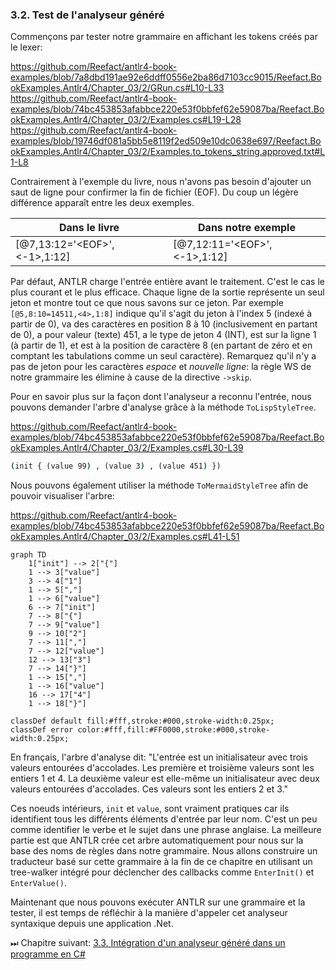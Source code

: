 ### 3.2. Test de l'analyseur généré

Commençons par tester notre grammaire en affichant les tokens créés par le lexer:

https://github.com/Reefact/antlr4-book-examples/blob/7a8dbd191ae92e6ddff0556e2ba86d7103cc9015/Reefact.BookExamples.Antlr4/Chapter_03/2/GRun.cs#L10-L33
https://github.com/Reefact/antlr4-book-examples/blob/74bc453853afabbce220e53f0bbfef62e59087ba/Reefact.BookExamples.Antlr4/Chapter_03/2/Examples.cs#L19-L28
https://github.com/Reefact/antlr4-book-examples/blob/19746df081a5bb5e8119f2ed509e10dc0638e697/Reefact.BookExamples.Antlr4/Chapter_03/2/Examples.to_tokens_string.approved.txt#L1-L8

Contrairement à l'exemple du livre, nous n'avons pas besoin d'ajouter un saut de ligne pour confirmer la fin de fichier (EOF). Du coup un légère différence apparaît entre les deux exemples.

| Dans le livre | Dans notre exemple |
| --- | --- |
| \[@7,13:12='\<EOF>',<-1>,1:12\] | \[@7,12:11='\<EOF>',<-1>,1:12\] |

Par défaut, ANTLR charge l'entrée entière avant le traitement. C'est le cas le plus courant et le plus efficace. Chaque ligne de la sortie représente un seul jeton et montre tout ce que nous savons sur ce jeton. Par exemple `[@5,8:10=14511,<4>,1:8]` indique qu'il s'agit du jeton à l'index 5 (indexé à partir de 0), va des caractères en position 8 à 10 (inclusivement en partant de 0), a pour valeur (texte) 451, a le type de jeton 4 (INT), est sur la ligne 1 (à partir de 1), et est à la position de caractère 8 (en partant de zéro et en comptant les tabulations comme un seul caractère). Remarquez qu'il n'y a pas de jeton pour les caractères _espace_ et _nouvelle ligne_: la règle WS de notre grammaire les élimine à cause de la directive `->skip`.

Pour en savoir plus sur la façon dont l'analyseur a reconnu l'entrée, nous pouvons demander l'arbre d'analyse grâce à la méthode `ToLispStyleTree`.

https://github.com/Reefact/antlr4-book-examples/blob/74bc453853afabbce220e53f0bbfef62e59087ba/Reefact.BookExamples.Antlr4/Chapter_03/2/Examples.cs#L30-L39
```bat
(init { (value 99) , (value 3) , (value 451) })
```

Nous pouvons également utiliser la méthode `ToMermaidStyleTree` afin de pouvoir visualiser l'arbre:

https://github.com/Reefact/antlr4-book-examples/blob/74bc453853afabbce220e53f0bbfef62e59087ba/Reefact.BookExamples.Antlr4/Chapter_03/2/Examples.cs#L41-L51

```mermaid
graph TD
	1["init"] --> 2["{"]
	1 --> 3["value"]
	3 --> 4["1"]
	1 --> 5[","]
	1 --> 6["value"]
	6 --> 7["init"]
	7 --> 8["{"]
	7 --> 9["value"]
	9 --> 10["2"]
	7 --> 11[","]
	7 --> 12["value"]
	12 --> 13["3"]
	7 --> 14["}"]
	1 --> 15[","]
	1 --> 16["value"]
	16 --> 17["4"]
	1 --> 18["}"]

classDef default fill:#fff,stroke:#000,stroke-width:0.25px;
classDef error color:#fff,fill:#FF0000,stroke:#000,stroke-width:0.25px;
```

En français, l'arbre d'analyse dit: "L'entrée est un initialisateur avec trois valeurs entourées d'accolades. Les première et troisième valeurs sont les entiers 1 et 4. La deuxième valeur est elle-même un initialisateur avec deux valeurs entourées d'accolades. Ces valeurs sont les entiers 2 et 3."

Ces noeuds intérieurs, `init` et `value`, sont vraiment pratiques car ils identifient tous les différents éléments d'entrée par leur nom. C'est un peu comme identifier le verbe et le sujet dans une phrase anglaise. La meilleure partie est que ANTLR crée cet arbre automatiquement pour nous sur la base des noms de règles dans notre grammaire. Nous allons construire un traducteur basé sur cette grammaire à la fin de ce chapitre en utilisant un tree-walker intégré pour déclencher des callbacks comme `EnterInit()` et `EnterValue()`.

Maintenant que nous pouvons exécuter ANTLR sur une grammaire et la tester, il est temps de réfléchir à la manière d'appeler cet analyseur syntaxique depuis une application .Net.

⏭ Chapitre suivant: [3.3. Intégration d'un analyseur généré dans un programme en C#](../3)
